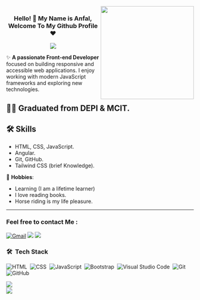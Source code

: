 

<img width="250" align="right" src="https://c.tenor.com/_DOBjnGspYAAAAAM/code-coding.gif">

<h3 align="center">
 Hello! 👋 My Name is Anfal, Welcome To My Github Profile ♥
</h3>

<!-- Typing SVG by DenverCoder1 - https://github.com/DenverCoder1/readme-typing-svg -->
<p align="center">
  <a href="https://github.com/DenverCoder1/readme-typing-svg"><img src="https://readme-typing-svg.herokuapp.com/?lines=Frontend%20web%20developer;A%20lifetime%20learner&font=Fira%20Code&center=true&width=440&height=45&color=f75c7e&vCenter=true&size=22"></a>
</p> 






✨ **A passionate Front-end Developer** focused on building responsive and accessible web applications. I enjoy working with modern JavaScript frameworks and   exploring new technologies.

## 👨‍💻 Graduated from **DEPI & MCIT**.  
## 🛠️ Skills

  - HTML, CSS, JavaScript.
  - Angular.
  - Git, GitHub.
  - Tailwind CSS (brief Knowledge).



    
🏇 **Hobbies**: 
- Learning (I am a lifetime learner)
- I love reading books.
- Horse riding is my life pleasure.



---


### Feel free to contact Me :

[![Gmail](https://img.shields.io/badge/Gmail-D14836?style=for-the-badge&logo=gmail&logoColor=white&link=mailto:Dr.anfalbadr@gmail.com)](mailto:Dr.anfalbadr@gmail.com)
<a href="www.linkedin.com/in/anfal-badr" target="_blank"><img src="https://img.shields.io/badge/Anfal%20Badr-0077B5?style=for-the-badge&logo=Linkedin&logoColor=white"/></a>
<a href="https://t.me/Anfalmarzouk" target="_blank"><img src="https://img.shields.io/badge/-Anfal%20Badr-0077B5?style=for-the-badge&logo=Telegram&logoColor=white"/></a>



### 🛠 &nbsp;Tech Stack
![HTML](https://img.shields.io/badge/-HTML-05122A?style=flat&logo=HTML5)&nbsp;
![CSS](https://img.shields.io/badge/-CSS-05122A?style=flat&logo=CSS3&logoColor=1572B6)&nbsp;
![JavaScript](https://img.shields.io/badge/-javascript%20-05122A?style=flat&logo=javascript)&nbsp;
![Bootstrap](https://img.shields.io/badge/-Bootstrap-05122A?style=flat&logo=bootstrap&logoColor=563D7C)&nbsp;
![Visual Studio Code](https://img.shields.io/badge/-Visual%20Studio%20Code-05122A?style=flat&logo=visual-studio-code&logoColor=007ACC)&nbsp;
![Git](https://img.shields.io/badge/-Git-05122A?style=flat&logo=git)&nbsp;
![GitHub](https://img.shields.io/badge/-GitHub-05122A?style=flat&logo=github)&nbsp;




<img align="left" src="https://github-readme-stats.vercel.app/api/top-langs?username=Dr-Anfal-Badr&show_icons=true&locale=en&layout=compact&theme=radical%22%20alt=%22most%20used%20languages" />
<br>
<a href="https://komarev.com/ghpvc/?username=Dr-Anfal-Badr&style=for-the-badge">
    <img src="https://komarev.com/ghpvc/?username=Dr-Anfal-Badr&style=for-the-badge">
</a>
<!--
